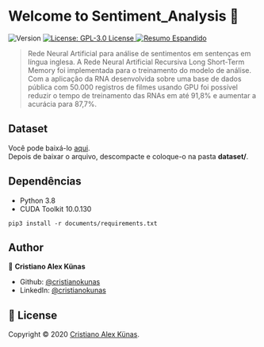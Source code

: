 <h1 align="">Welcome to Sentiment_Analysis 👋</h1>
<p>
  <img alt="Version" src="https://img.shields.io/badge/Version-1.0-blue" />
  <a href="https://github.com/cristianokunas/Sentiment_Analysis/blob/master/LICENSE" target="_blank">
    <img alt="License: GPL-3.0 License" src="https://img.shields.io/badge/Licence-GPL--3.0-important" />
  </a>
  <a href="https://github.com/cristianokunas/Sentiment_Analysis/blob/master/documents/209665_1.pdf">
    <img alt="Resumo Espandido" src="https://img.shields.io/badge/Resumo%20Espandido-WSCAD--WIC-blueviolet?logo=read-the-docs&logoColor=white"/>
  </a>
</p>

> Rede Neural Artificial para análise de sentimentos em sentenças em língua inglesa. A Rede Neural Artificial Recursiva Long Short-Term Memory foi implementada para o treinamento do modelo de análise. Com a aplicação da RNA desenvolvida sobre uma base de dados pública com 50.000 registros de filmes usando GPU foi possível reduzir o tempo de treinamento das RNAs em até 91,8% e aumentar a acurácia para 87,7%.

## Dataset

Você pode baixá-lo [aqui](https://drive.google.com/file/d/1Ul2Fz6wSZUD1aMyP-M716wfjkyBqBNLF/view?usp=sharing). <br />
Depois de baixar o arquivo, descompacte e coloque-o na pasta **dataset/**.

## Dependências

* Python 3.8
* CUDA Toolkit 10.0.130

```
pip3 install -r documents/requirements.txt
```


## Author

👤 **Cristiano Alex Künas**

* Github: [@cristianokunas](https://github.com/cristianokunas)
* LinkedIn: [@cristianokunas](https://linkedin.com/in/cristianokunas)

## 📝 License

Copyright © 2020 [Cristiano Alex Künas](https://github.com/cristianokunas).
